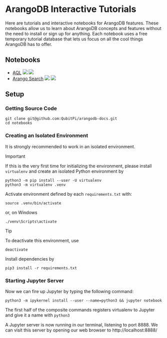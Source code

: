 ArangoDB Interactive Tutorials
==============================

Here are tutorials and interactive notebooks for ArangoDB features. These notebooks allow us to learn about ArangoDB
concepts and features without the need to install or sign up for anything. Each notebook uses a free temporary tutorial
database that lets us focus on all the cool things ArangoDB has to offer.

Notebooks
---------

- [AQL](./AQL.ipynb) [![][Google Colab Badge]](https://colab.research.google.com/github/QubitPi/arangodb-docs/blob/master/notebooks/AQL.ipynb) [![][Kaggle Badge]](https://kaggle.com/kernels/welcome?src=https://github.com/QubitPi/arangodb-docs/blob/master/notebooks/AQL.ipynb)
- [Arango Search](./ArangoSearch.ipynb) [![][Google Colab Badge]](https://colab.research.google.com/github/QubitPi/arangodb-docs/blob/master/notebooks/ArangoSearch.ipynb) [![][Kaggle Badge]](https://kaggle.com/kernels/welcome?src=https://github.com/QubitPi/arangodb-docs/blob/master/notebooks/ArangoSearch.ipynb)

Setup
-----

### Getting Source Code

```console
git clone git@github.com:QubitPi/arangodb-docs.git
cd notebooks
```

### Creating an Isolated Environment

It is strongly recommended to work in an isolated environment. 

> [!IMPORTANT]
> 
> If this is the very first time for initializing the environment, please install `virtualenv` and create an isolated
> Python environment by
> 
> ```console
> python3 -m pip install --user -U virtualenv
> python3 -m virtualenv .venv
> ```

Activate environment defined by each `requirements.txt` with:

```console
source .venv/bin/activate
```

or, on Windows

```console
./venv\Scripts\activate
```

> [!TIP]
> 
> To deactivate this environment, use
> 
> ```console
> deactivate
> ```

Install dependencies by

```console
pip3 install -r requirements.txt
```

### Starting Jupyter Server

Now we can fire up Jupyter by typing the following command:

```console
python3 -m ipykernel install --user --name=python3 && jupyter notebook
```

The first half of the composite commands registers virtualenv to Jupyter and give it a name with `python3`

A Jupyter server is now running in our terminal, listening to port 8888. We can visit this server by opening our web
browser to http://localhost:8888/

[Google Colab Badge]: https://img.shields.io/badge/Open%20In%20Colab-F9AB00?style=for-the-badge&logo=google-colab&logoColor=white
[Kaggle Badge]: https://img.shields.io/badge/Open%20In%20Kaggle-20BEFF?style=for-the-badge&logo=kaggle&logoColor=white
